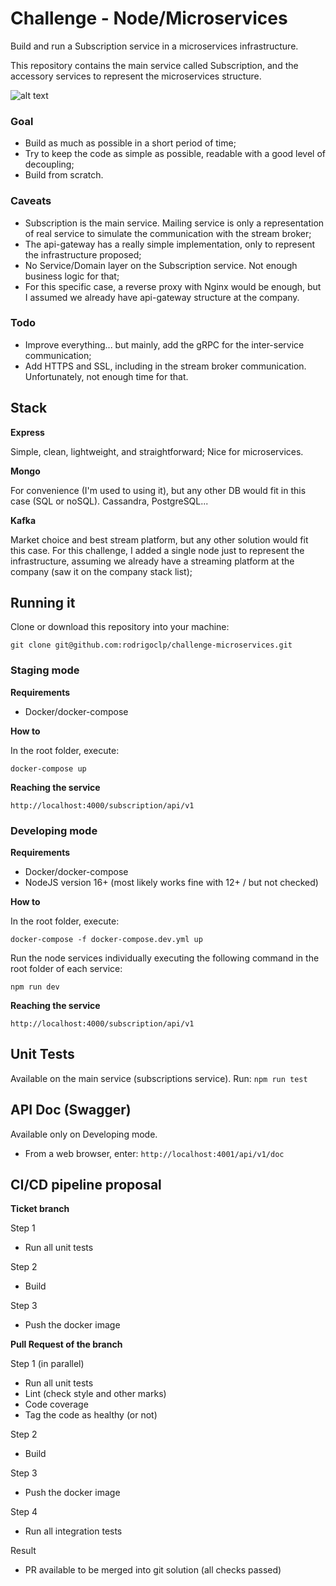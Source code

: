 # Challenge - Node/Microservices

Build and run a Subscription service in a microservices infrastructure.

This repository contains the main service called Subscription, and the accessory services to represent the microservices structure.

![alt text](https://github.com/rodrigoclp/challenge-microservices/blob/master/architecture2.png?raw=true)

### Goal

- Build as much as possible in a short period of time;
- Try to keep the code as simple as possible, readable with a good level of decoupling;
- Build from scratch.

### Caveats

- Subscription is the main service. Mailing service is only a representation of real service to simulate the communication with the stream broker;
- The api-gateway has a really simple implementation, only to represent the infrastructure proposed;
- No Service/Domain layer on the Subscription service. Not enough business logic for that;
- For this specific case, a reverse proxy with Nginx would be enough, but I assumed we already have api-gateway structure at the company.

### Todo

- Improve everything... but mainly, add the gRPC for the inter-service communication;
- Add HTTPS and SSL, including in the stream broker communication.
Unfortunately, not enough time for that.

## Stack

**Express**

Simple, clean, lightweight, and straightforward; Nice for microservices.

**Mongo**

For convenience (I'm used to using it), but any other DB would fit in this case (SQL or noSQL). Cassandra, PostgreSQL...

**Kafka**

Market choice and best stream platform, but any other solution would fit this case. For this challenge, I added a single node just to represent the infrastructure, assuming we already have a streaming platform at the company (saw it on the company stack list);

## Running it

Clone or download this repository into your machine:

`git clone git@github.com:rodrigoclp/challenge-microservices.git`

### Staging mode

**Requirements**

- Docker/docker-compose

**How to**

In the root folder, execute:

`docker-compose up`

**Reaching the service**

`http://localhost:4000/subscription/api/v1`

### Developing mode

**Requirements**

- Docker/docker-compose
- NodeJS version 16+ (most likely works fine with 12+ / but not checked)

**How to**

In the root folder, execute:


`docker-compose -f docker-compose.dev.yml up`

Run the node services individually executing the following command in the root folder of each service:

`npm run dev`

**Reaching the service**

`http://localhost:4000/subscription/api/v1`

## Unit Tests
Available on the main service (subscriptions service). Run: `npm run test`

## API Doc (Swagger)

Available only on Developing mode.

- From a web browser, enter: `http://localhost:4001/api/v1/doc`

## CI/CD pipeline proposal

**Ticket branch**

Step 1

- Run all unit tests

Step 2

- Build

Step 3

- Push the docker image

**Pull Request of the branch**

Step 1 (in parallel)

- Run all unit tests
- Lint (check style and other marks)
- Code coverage
- Tag the code as healthy (or not)

Step 2

- Build

Step 3

- Push the docker image

Step 4

- Run all integration tests

Result

- PR available to be merged into git solution (all checks passed)
